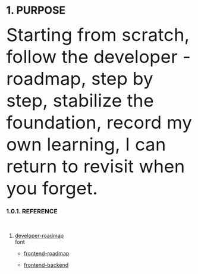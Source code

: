 # 1. PURPOSE
<font size = 18>Starting from scratch, follow the developer - roadmap, step by step, stabilize the foundation, record my own learning, I can return to revisit when you forget.</font >
<br/>

### 1.0.1. REFERENCE

<br/>

 1. [developer-roadmap](https://github.com/goodjack/developer-roadmap-chinese) <br/>
font
    - [frontend-roadmap](https://raw.githubusercontent.com/goodjack/developer-roadmap-chinese/master/chinese-version/img/frontend.png)

    - [frontend-backend](https://raw.githubusercontent.com/goodjack/developer-roadmap-chinese/master/chinese-version/img/backend.png)

<br/>


